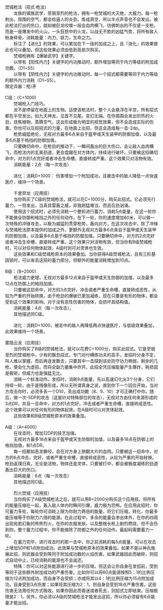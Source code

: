 <title>焚城枪法</title>
<meta name="GENERATOR" content="WinCHM">
<meta http-equiv="Content-Type" content="text/html; charset=gb2312">
<br>焚城枪法（招式·枪法）
<br>　　龙族的镇族武学，至钢至烈的枪法，拥有一枪焚城的大灭绝，大威力。每一枪刺出，周围的空气，都会给逼人的炎劲，炼成真空，所以半点声音也不会发出。被此枪法打出的伤口，就如被巨龙咬噬一般会血肉横飞，彷佛刺出的不仅是一支枪，而是一座爆发中的火山，一头狂怒中的火龙，以战无不胜的凶猛气势，将所有敌人粉身碎骨。消耗能量：内力，妖力，生命之力。
<br>　　标注了【进化】的效果，可以累加在下一级的加成之上，且『进化』的效果彼此也可以叠加，但这些效果必须由低到高依次购买。
<br>　　焚城枪拥有【爆破武学】关键字。
<br>　　以带有【阳性内力】关键字的内功推动时，额外增加等同于内力等级的附加成功数。（D1~S5）
<br>　　以带有【阴性内力】关键字的内功推动时，每一个招式都需要等同于内力等级的额外内力消耗（D1~S5）。
<br>    限定兵器：枪/矛
<br>
<br>C级：（C+1000)
<br>　　焚城枪入门技巧。
<br>　　龙不是停留在地面上的生物。运使该枪法时，整个人会悬浮在半空，所有招式都在半空发出，如九天神龙，见首不见尾，变幻无端。在你周围会发出炽热的火劲，烧焦植物，蒸腾空气，这会形成极为明显的视觉效果，但不会造成实际的伤害。你也可以压抑招式的力量，在地面上出招，但这会造成每一击-2dp。
<br>　　枪势威猛绝伦，无视对方最多6点来自于盔甲或天生装甲的防御加值，以及最多6点基于格挡的防御加值。
<br>　　只要确切命中，在枪劲的推动下，一瞬间轰出的巨大伤口，会让敌人血肉横飞，而枪法内的玄奥劲道，更会盘踞在对方体内，持续进行破坏。只要被这招确切命中，对方的1点完好或者冲击生命槽，直接转成严重。这个效果只对活物有效。
<br>　　消耗能量：2点（每一次攻击）
<br>
<br>　　进化：消耗D+1000：
伤害增加一个附加成功，且被击中的敌人降低一点快速医疗，维持一个场景。
<br>
<br>　　千里羿龙（应用技）
<br>　　当你购买了C级的焚城枪法，就可以花C+1000分，购买此招式。它必须先行蓄力，一但发出，当真具雷轰之威，非独刚猛难当，而且后劲汹涌。
<br>　　使用这个招式时，必须先消耗一个整轮进行蓄力，消耗5点能量，在这一轮你不能做全防御和格挡之外的任何动作。在下一轮，你的速度增加60米，可以做一次特殊的冲锋攻击，以极为威猛的贯穿枪势，轰向对方，在这次攻击中，除了冲锋与焚城枪法原本提供的加成之外，更额外无视对方最多6点来自于盔甲或天生装甲的防御加值，以及最多6点基于格挡的防御加值。只要确切命中，对方的2点完好或者冲击生命槽，直接转成严重。这个效果只对活物有效，但当你有B级焚城枪时，可以对任何物体起效，A级时则可对灵体也生效。
<br>　　这些效果和C级焚城枪原本的效果叠加。当你获得A级焚城枪法，且有三阶基因锁时，可以省去这招的蓄力部分，但额外的能量消耗增加到10点。
<br>
<br>B级：（B+2000）
<br>　　枪法威力更增，无视对方最多12点来自于盔甲或天生防御的加值，以及最多12点在防御上的格挡加值。
<br>　　只要被这招命中，对方的3点完好，冲击或者严重生命槽，直接转成恶性，从较为严重的开始转换。由于枪劲的爆破已更加凝练，现在只要是有形的物体，都会受到这个效果的影响。对于没有恶性伤害的物体，会损坏其结构值。
<br>　　消耗能量：4点（每一次攻击）。
<br>　　其他描述同C级。
<br>
<br>　　进化：消耗D+1000，被击中的敌人再降低两点快速医疗，与低级效果叠加，此效果维持一个场景。
<br>
<br>雾隐云龙（应用技）
<br>　　当你购买了B级的焚城枪法，就可以花费C+1000分，购买此招式。它是至钢至烈的焚城枪中，少有的飘忽招式，专门对付横练功夫的高手，发招时分身不定，叫人难以掌握，而后再连发数击，只要其中一击探到该处防守功力稍弱，剩余的几枪，便会化为虚招，而将全副力量集中炸开。此招全凭压缩能量产生爆炸，耗损固是极钜，但威力也是强猛无比。
<br>　　消耗一个标准动作。发招时，消耗9点能量，先以高速幻化出3个分身，它们持续一轮，由于是残像形成，所以无所谓真身之说，直到你下一个回合开始，当对方攻击你时，必须多丢一个D10，丢出成功数（8、9、10）才可正确打中你。随后，做一次-5DP的攻击（这是针对特殊部位的攻击），无视对方由任何来源形成的3点DR，并且一旦命中，对方的1点完好，冲击或者严重生命槽，直接转成恶性。这个效果可以对任何有形的物体起效，在A级时可以对灵体起效。
<br>　　这些效果和B级焚城枪原本的效果叠加。
<br>
<br>A级：（A+4000）
<br>　　在攻击时，增加12DP的技艺加值。
<br>　　无视对方最多18点来自于盔甲或天生防御的加值，以及最多18点在防御上的格挡加值，和1点DR。
<br>　　每一招都如恶龙撕咬，会在对方身上掀翻大片的血肉。只要被这一招命中，对方的6点冲击，完好，或者严重生命槽，直接转成恶性，从较为严重的开始转换。枪劲返璞归真，无论是活物，物体还是灵体，只要被打中，都会被极度凝练的劲道轰出巨大的伤口。
<br>　　消耗能量：6点（每一次攻击）
<br>　　其他描述同C级。
<br>
<br>　　烈火焚城（应用技）
<br>　　当你购买了A级焚城枪法之后，就可以用B+2000分购买这个应用技。将所有的能量压缩在一起，轰入敌人体内时瞬间引爆，威力极为恐怖。在应用此招时，你可蓄力多轮，每轮你可消耗上限为你耐力两倍的能量，将它们压缩，转化，你最多能压缩等于你耐力六倍的能源。在此过程中，多余的能量会渗出体外，在你的四周出现宛若幻象的熊熊烈火，在你的衣服发肤，以及整根长枪上剧烈燃烧，但不会伤到你。整个蓄力过程中，你不能做除了防御之外的任何动作。最起码需要蓄力一轮。
<br>　　在蓄力完毕，进行攻击时的那一击中，你之前消耗的每5点能量，可以在攻击上增加5DP和1点附加成功。此效果与焚城枪原本的效果叠加。如果不是以神兵施展此招，则武器会受到等同于附加成功数的火焰伤害。如果武器因此而破碎，则招式自动中止，已经消耗的能源也不会返还。
<br>　　特殊：你可以对这些能源进行进一步的压缩，但这会让你自身在发招前，受到等同于这些额外附加成功的严重伤害。比如你可以将60点能源按照5：1的比例压缩为12点附加成功，而自身不会受损；亦或将其以4：1的比例压缩为15点附加成功，自身受到3点伤害；如果将其压缩为2：1，则自身会受到18点严重伤害。这些伤害无法用任何方式吸收。如果你因此而昏迷或者死去，则招式立即结束。压缩极限是2：1。另外，你必须以A级的焚城枪法才能发出这招，所以你必须留有6点能量才能出招。